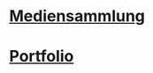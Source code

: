 # [Mediensammlung](mundm20011.github.io/Mediensammlung/M293-LA02-Einfache-Webseite-fuer-Mediensammlung.html)
# [Portfolio](mundm20011.github.io/Portfolio/portfolio.html)
